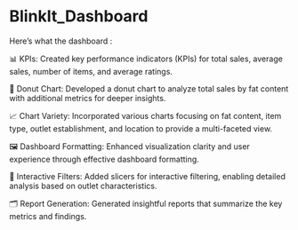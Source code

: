 # BlinkIt_Dashboard

Here’s what the dashboard :

📊 KPIs: Created key performance indicators (KPIs) for total sales, average sales, number of items, and average ratings.

🍩 Donut Chart: Developed a donut chart to analyze total sales by fat content with additional metrics for deeper insights.

📈 Chart Variety: Incorporated various charts focusing on fat content, item type, outlet establishment, and location to provide a multi-faceted view.

🖼️ Dashboard Formatting: Enhanced visualization clarity and user experience through effective dashboard formatting.

🔄 Interactive Filters: Added slicers for interactive filtering, enabling detailed analysis based on outlet characteristics.

🗂️ Report Generation: Generated insightful reports that summarize the key metrics and findings.
